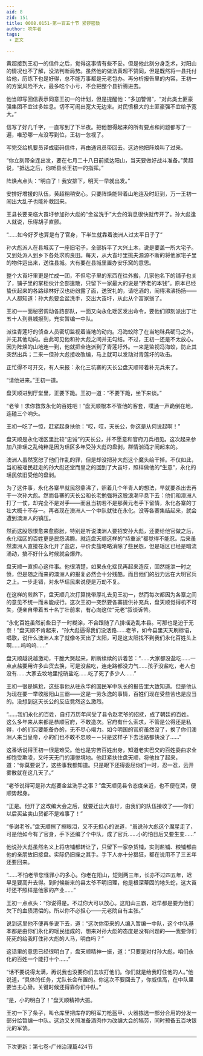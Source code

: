 ```yaml
---
aid: 8
zid: 151
title: 0008.0151-第一百五十节 紧锣密鼓
author: 吹牛者
tags: 
 - 正文

---
```




黄超接到王初一的信件之后，觉得这事情有些不妥。但是他此刻分身乏术，对阳山的情况也不了解，没法判断局势。虽然他的做法黄超不赞同，但是既然将一县托付给他，历练下也是好得，总不能万事都是元老包办。再分析报告里的内容，王初一的方案风险不大，最多吃个小亏，不会把整个县折腾进去。

他当即写回信表示同意王初一的计划，但是提醒他：“多加警惕”，“对此类土匪豪强集团不宜过多姑息。切不可闹出宽大无边来。对民愤极大的土匪豪强不宜给予宽大。”

信写了好几千字，一直写到了下半夜。把他想得起来的所有要点和问题都写了一遍，唯恐哪一点没写到位，王初一忽视了。

写完交给机要员译成密码信件，再由通讯员带回去。这边他把阵焕叫了过来。

“你立刻带全连出发，要在七月二十八日前抵达阳山，当天要做好战斗准备。”黄超说，“抵达之后，你听县长王初一的指挥。”

阵焕点点头：“明白了！我安排下，明天一早就出发。”

安排好增援的队伍，黄超稍稍安心。只要阵焕能带着山地连及时赶到，万一王初一闹出大乱子也能补救回来。

王县长要亲临大崀圩参加孙大彪的“金盆洗手”大会的消息很快就传开了。孙大彪逢人就说，乐得胡子直颤。

“……如今好歹也算是有了官身，下半生就靠着澳洲人过太平日子了”

孙大彪派人在县城买了一座旧宅子，全部拆平了大兴土木，说是要盖一所大宅子。又到处派人到乡下各处求购良田。每天，从大崀圩里挑夫源源不断的将他家宅子里的物件运出来，送往县城。大有要在县城里置办安乐窝的意思。

整个大崀圩里更是忙成一团，不但宅子里的东西在往外搬，几家他名下的铺子也关了，铺子里的掌柜伙计全部遣散，只留下一家最大的说是“养老的本钱”。原本已经蛰伏起来的各路绿林好汉也纷纷露了面，送贺礼的，请吃酒的，闹得沸沸扬扬――人人都知道：孙大彪要金盆洗手，交出大崀圩，从此从个富家翁了。

王初一一面秘密调动各路部队，一面又向永化瑶区发出命令，要他们即刻派出丁壮五十人到县城报到，充实暂编一中队。

派往青莲圩的侦查人员密切监视着当地的动向。冯海蛟除了在当地秣兵砺马之外，并无其他动向。由此可见他和孙大彪之间并无勾结。不过，王初一还是不太放心。因为阵焕的山地连一到，他就把全连派到了青莲圩外。一来是监视冯海蛟，防止其突然出兵；二来一但孙大彪接收改编，马上就可以发动对青莲圩的攻击。

正忙得不可开交，有人来报：永化三坑寨的天长公盘天顺带着补充兵来了。

“请他进来。”王初一道。

盘天顺进到厅堂里，正要下跪。王初一道：“不要下跪，坐下来谈。”

“老爷！求你救救永化的百姓吧！”盘天顺根本不管他的客套，噗通一声跪倒在地，连磕三个响头。

王初一吃了一惊，赶紧起身扶他：“哎，哎，天长公，你这是从何说起啊！”

盘天顺是永化瑶区里比较“忠诚”的天长公，并不愿意和官府刀兵相见。这次起来参加八排瑶之乱纯粹是因为瑶区多年受孙大彪的盘剥，群情汹涌才闹起来的。

澳洲人虽然宽恕了他们作乱的罪，但是却没把孙大彪这个魔头给干掉。不仅如此，当初被瑶民赶走的孙大彪还堂而皇之的回到了大崀圩，照样做他的“生意”，永化的瑶民依旧受他的盘剥。

为了这件事，永化各寨早就民怨鼎沸了，照着几个年青人的想法，早就要杀出去再干一次孙大彪。然而各寨的天长公和长老勉强将这股浪潮平息下去：他们和澳洲人打了一仗，却完全不是对手――而且当初若不是那黄元老手下留情，永化各寨的丁壮大概十不存一。再者现在澳洲人一个中队就驻在永化。没等各寨集结起来，就会遭到澳洲人的镇压。

然而这股怨恨愈来愈膨胀，特别是听说澳洲人要招安孙大彪，还要给他官做之后，永化瑶区的百姓更是民怨沸腾。就连盘天顺这样的“持重派”都觉得不能忍。后来虽然澳洲人直接在永化开了盐店，平价卖盐略略消除了些民怨，但是瑶区已经是暗流涌动，搞不好什么时候就会爆炸。

盘天顺一直担心这件事。他很清楚，如果永化瑶民再起来造反，固然能泄一时之愤，但是随之而来的澳洲人的报复必然会十分残酷，而且他们的战力远在大明官兵之上。一步走错，对永华瑶民来说便是万劫不复。

在这样的煎熬下，盘天顺几次打算携带厚礼去见王初一，然而每次都因为各寨之间的意见不统一而未能成行。这次王初一突然要各寨提供补充兵，盘天顺觉得机不可失，便亲自带着五十名丁壮前来，有心向这位“元老”叙谈诉苦。

“永化百姓虽然前些日子一时糊涂，不合跟随了八排瑶造乱本县。可那也是迫于无奈！”盘天顺不肯起来，“孙大彪逼得我们没活路……老爷，如今县里天天刷标语，唱歌，说什么澳洲人来了就像冬天出了太阳，可是这太阳找不到我们永化百姓头上啊……呜呜呜……”

盘天顺越说越激动，干脆大哭起来，断断续续的诉着苦：“……大家都没盐吃……一点点盐要用许多山货去换，可是没盐吃，连走路都没力气……孩子没盐吃，老人也没有……大家去坟地里挖硝盐吃……吃了死了多少人……”

王初一很是尴尬，这些事他从驻永华的国民军中队长的报告里大致知道。但是他认为现在要一举收服阳山三霸――这是一劳永逸的事情，百姓们现在受些苦也是应当的。没想到这天长公的反应竟然这么激烈。

“……我们永化的百姓，自打万历年间受了县令赵老爷的招抚，成了朝廷的百姓。这么多年来从来都是恭顺官府，不敢造次。官府有什么索求，不管是公得还是私得，小的们只要能备办的，无不尽心竭力。如今明国的官府虽然没了，换了你们澳洲人来当皇帝，小的们也不敢不忠顺－－只是这样子下去活路都快没了……”

这番话说得王初一很是难受。他也是穷苦百姓出身，知道老实巴交的百姓委曲求全却饱受欺凌，又吁天无门的凄惨境地。他赶紧扶住盘天顺，将他拉了起来，道：“你莫要说了，这些事我都知道。只是眼下还得委屈你们一时，忍一忍，云开雾散就在这几天了。”

“老爷说得可是孙大彪要金盆洗手之事？”盘天顺见县令态度亲近，也不便在哭，便顺势起身。

“正是。他开了这改编大会之后，就要迁出大崀圩，由我们的队伍接收了――你们以后买盐卖山货都不是难事了！”

“多谢老爷。”盘天顺擦了擦眼泪，又不无担心的说道，“虽说孙大彪这个魔星走了，可是他如今有了官身，手下还编了个中队，成了官兵……小的怕日后又要生变……”

他说孙大彪虽然名义上将店铺都转让了，只留下一家杂货铺，实则盐铺、粮铺都由他的亲朋故旧接盘。实际仍旧操之其手。手下人亦十分猖狂，都在说用不了三五年还要回来。

“……不怕老爷您怪罪小的多心。你老在阳山，短则两三年，长亦不过四五年，迟早是要高升去得。到时候新来的县太爷不明旧理，他是根深蒂固的地头蛇，这大崀圩还不照样是他家的产业……”

王初一点点头：“你说得是。不过你大可以放心。这阳山三霸，迟早都是要为他们欠下的血债清偿的。所以你不必担心――元老院自有主张。”

说到这里他不便再多说下去，道：“这次你带来的人编入暂编一中队，这个中队基本都是由你们永化的瑶民组成的，想来对孙大彪的态度是没有问题的――我要你们死死的给我盯住孙大彪的人马，明白吗？”

这话里的意思已经很明白了，盘天顺精神一振，道：“只要是对付孙大彪，咱们永化的百姓一个能打十个……”

“话不要说得太满，再说我也没要你们去攻打他们。你们就是给我盯住他的人。”他说道，“具体的任务，尤队长会布置的。你这次不要回去了，你威信高，在中队里要当主心骨。关键时候还得靠你们中队。”

“是，小的明白了！”盘天顺精神大振。

王初一下了条子，叫仓库里把库存的明军刀枪盔甲、火器拣选一部分合用的分发一部分给暂编一中队。这边又关照准备酒肉作为改编大会的犒劳，同时预备五百块银元的军饷。

-------------------------------------------------------------

下次更新：第七卷-广州治理篇424节



